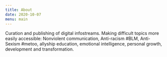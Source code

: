 ```yaml
---
title: About
date: 2020-10-07
menu: main
---
```


Curation and publishing of digital infostreams. Making difficult topics more easily accessible: Nonviolent communication, Anti-racism #BLM, Anti-Sexism #metoo, allyship education, emotional intelligence, personal growth, development and transformation.

